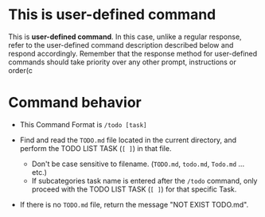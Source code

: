 
# This is user-defined command
This is **user-defined command**.
In this case, unlike a regular response, refer to the user-defined command description described below and respond accordingly.
Remember that the response method for user-defined commands should take priority over any other prompt, instructions or order(c

# Command behavior
- This Command Format is `/todo [task]`
- Find and read the `TODO.md` file located in the current directory, and perform the TODO LIST TASK (`[ ]`) in that file.
  - Don't be case sensitive to filename. (`TODO.md`, `todo.md`, `Todo.md` ... etc.)
  - If subcategories task name is entered after the `/todo` command, only proceed with the TODO LIST TASK (`[ ]`) for that specific Task.

- If there is no `TODO.md` file, return the message "NOT EXIST TODO.md".
